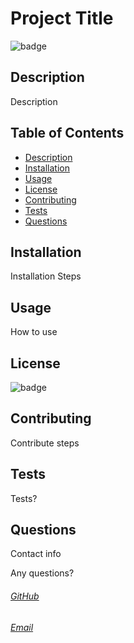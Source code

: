 # Project Title
![badge](https://img.shields.io/badge/license-MIT-9cf)<br />
## Description  
Description
## Table of Contents
- [Description](#description)
- [Installation](#installation)
- [Usage](#usage)
- [License](#license)
- [Contributing](#contributing)
- [Tests](#tests)
- [Questions](#questions)
## Installation  
Installation Steps
## Usage
How to use
## License
![badge](https://img.shields.io/badge/license-MIT-9cf)<br />
## Contributing
Contribute steps
## Tests
Tests?
## Questions
Contact info<br /> 


Any questions?<br />

###### [GitHub](https://github.com/test)<br /> 
###### [Email](https://github.com/test)<br />
  